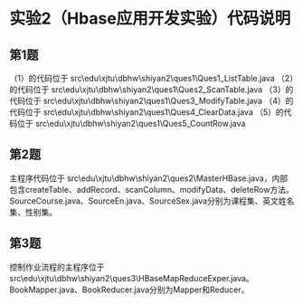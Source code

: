 # 实验2（Hbase应用开发实验）代码说明
## 第1题
（1）的代码位于 src\edu\xjtu\dbhw\shiyan2\ques1\Ques1_ListTable.java
（2）的代码位于 src\edu\xjtu\dbhw\shiyan2\ques1\Ques2_ScanTable.java
（3）的代码位于 src\edu\xjtu\dbhw\shiyan2\ques1\Ques3_ModifyTable.java
（4）的代码位于 src\edu\xjtu\dbhw\shiyan2\ques1\Ques4_ClearData.java
（5）的代码位于 src\edu\xjtu\dbhw\shiyan2\ques1\Ques5_CountRow.java
## 第2题
主程序代码位于 src\edu\xjtu\dbhw\shiyan2\ques2\MasterHBase.java，内部包含createTable、addRecord、scanColumn、modifyData、deleteRow方法。
SourceCourse.java、SourceEn.java、SourceSex.java分别为课程集、英文姓名集、性别集。
## 第3题
控制作业流程的主程序位于 src\edu\xjtu\dbhw\shiyan2\ques3\HBaseMapReduceExper.java。
BookMapper.java、BookReducer.java分别为Mapper和Reducer。
